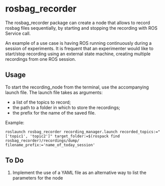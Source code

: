 # rosbag_recorder

The rosbag_recorder package can create a node that allows to record rosbag files sequentially, by starting and stopping the recording with ROS Service call.

An example of a use case is having ROS running continuously during a session of experiments. It is frequent that an experimenter would like to start/stop recording using an external state machine, creating multiple recordings from one ROS session.

## Usage

To start the recording_node from the terminal, use the accompanying launch file. 
The launch file takes as arguments:

- a list of the topics to record;
- the path to a folder in which to store the recordings;
- the prefix for the name of the saved file.

Example:

```console
roslaunch rosbag_recorder recording_manager.launch recorded_topics:="['topic1', 'topic2']" target_folder:=$(rospack find rosbag_recorder)/recordings/dump/ filename_prefix:='name_of_today_session'
```

## To Do

1. Implement the use of a YAML file as an alternative way to list the parameters for the node
